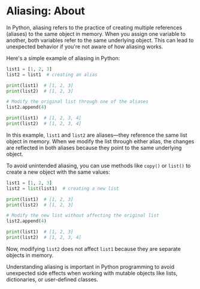 # Aliasing: About

In Python, aliasing refers to the practice of creating multiple references
(aliases) to the same object in memory. When you assign one variable to another,
both variables refer to the same underlying object. This can lead to unexpected
behavior if you're not aware of how aliasing works.

Here's a simple example of aliasing in Python:

```python
list1 = [1, 2, 3]
list2 = list1  # creating an alias

print(list1)  # [1, 2, 3]
print(list2)  # [1, 2, 3]

# Modify the original list through one of the aliases
list2.append(4)

print(list1)  # [1, 2, 3, 4]
print(list2)  # [1, 2, 3, 4]
```

In this example, `list1` and `list2` are aliases—they reference the same list
object in memory. When we modify the list through either alias, the changes are
reflected in both aliases because they point to the same underlying object.

To avoid unintended aliasing, you can use methods like `copy()` or `list()` to
create a new object with the same values:

```python
list1 = [1, 2, 3]
list2 = list(list1)  # creating a new list

print(list1)  # [1, 2, 3]
print(list2)  # [1, 2, 3]

# Modify the new list without affecting the original list
list2.append(4)

print(list1)  # [1, 2, 3]
print(list2)  # [1, 2, 3, 4]
```

Now, modifying `list2` does not affect `list1` because they are separate objects
in memory.

Understanding aliasing is important in Python programming to avoid unexpected
side effects when working with mutable objects like lists, dictionaries, or
user-defined classes.
